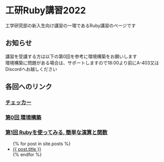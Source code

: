 # 工研Ruby講習2022

工学研究部の新入生向け講習の一環であるRuby講習のページです

## お知らせ

講習を受講する方は以下の第0回を参考に環境構築をお願いします  
環境構築に問題がある場合は、サポートしますので18:00より前にA-403又はDiscordへお越しください

## 各回へのリンク

### [チェッカー](./checker)

### [第0回 環境構築](./lect0)
### [第1回 Rubyを使ってみる, 簡単な演算と関数](./lect1)

<ul>
  {% for post in site.posts %}
    <li>
      <a href="{{ post.url }}">{{ post.title }}</a>
    </li>
  {% endfor %}
</ul>


